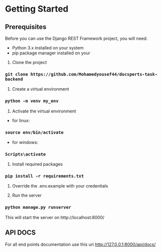# Getting Started

## Prerequisites

Before you can use the Django REST Framework project, you will need:

- Python 3.x installed on your system
- pip package manager installed on your

1. Clone the project

### `git clone https://github.com/Mohamedyousef44/docsperts-task-backend`

1. Create a virtual environment

### `python -m venv my_env `

1. Activate the virtual environment

- for linux:

### `source env/bin/activate`

- for windows:

### `Scripts\activate`

1. Install required packages

### `pip install -r requirements.txt`

1. Override the .env.example with your credentials

1. Run the server

### `python manage.py runserver`

This will start the server on http://localhost:8000/

## API DOCS

For all end points documentation use this uri http://127.0.0.1:8000/api/docs/
